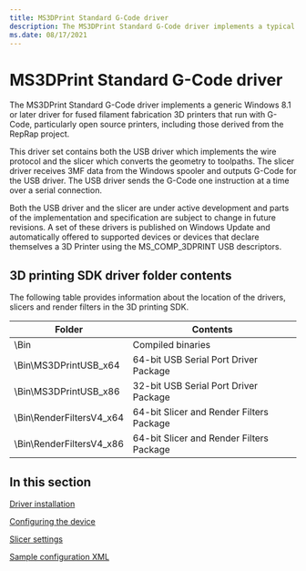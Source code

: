 ```yaml
---
title: MS3DPrint Standard G-Code driver
description: The MS3DPrint Standard G-Code driver implements a typical Windows 8.1 or Windows 10 driver for fused filament fabrication 3D printers that run with G-Code, particularly open source printers, including those from the RepRap project.
ms.date: 08/17/2021
---
```


# MS3DPrint Standard G-Code driver

The MS3DPrint Standard G-Code driver implements a generic Windows 8.1 or later driver for fused filament fabrication 3D printers that run with G-Code, particularly open source printers, including those derived from the RepRap project.

This driver set contains both the USB driver which implements the wire protocol and the slicer which converts the geometry to toolpaths. The slicer driver receives 3MF data from the Windows spooler and outputs G-Code for the USB driver. The USB driver sends the G-Code one instruction at a time over a serial connection.

Both the USB driver and the slicer are under active development and parts of the implementation and specification are subject to change in future revisions.  A set of these drivers is published on Windows Update and automatically offered to supported devices or devices that declare themselves a 3D Printer using the MS_COMP_3DPRINT USB descriptors.

## 3D printing SDK driver folder contents

The following table provides information about the location of the drivers, slicers and render filters in the 3D printing SDK.

| Folder | Contents |
|--|--|
| \\Bin | Compiled binaries |
| \\Bin\\MS3DPrintUSB\_x64 | 64-bit USB Serial Port Driver Package |
| \\Bin\\MS3DPrintUSB\_x86 | 32-bit USB Serial Port Driver Package |
| \\Bin\\RenderFiltersV4\_x64 | 64-bit Slicer and Render Filters Package |
| \\Bin\\RenderFiltersV4\_x86 | 64-bit Slicer and Render Filters Package |

## In this section

[Driver installation](driver-installation.md)

[Configuring the device](configuring-the-device.md)

[Slicer settings](slicer-settings.md)

[Sample configuration XML](sample-configuration-xml.md)
